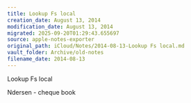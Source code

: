 ```yaml
---
title: Lookup Fs local
creation_date: August 13, 2014
modification_date: August 13, 2014
migrated: 2025-09-20T01:29:43.655697
source: apple-notes-exporter
original_path: iCloud/Notes/2014-08-13-Lookup Fs local.md
vault_folder: Archive/old-notes
filename_date: 2014-08-13
---
```



Lookup Fs local

Ndersen - cheque book
